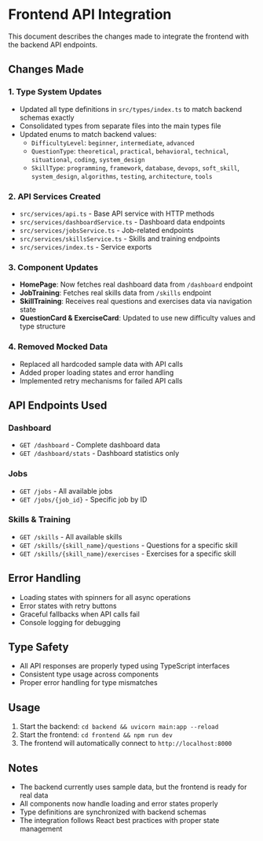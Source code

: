 # Frontend API Integration

This document describes the changes made to integrate the frontend with the backend API endpoints.

## Changes Made

### 1. Type System Updates

- Updated all type definitions in `src/types/index.ts` to match backend schemas exactly
- Consolidated types from separate files into the main types file
- Updated enums to match backend values:
  - `DifficultyLevel`: `beginner`, `intermediate`, `advanced`
  - `QuestionType`: `theoretical`, `practical`, `behavioral`, `technical`, `situational`, `coding`, `system_design`
  - `SkillType`: `programming`, `framework`, `database`, `devops`, `soft_skill`, `system_design`, `algorithms`, `testing`, `architecture`, `tools`

### 2. API Services Created

- `src/services/api.ts` - Base API service with HTTP methods
- `src/services/dashboardService.ts` - Dashboard data endpoints
- `src/services/jobsService.ts` - Job-related endpoints
- `src/services/skillsService.ts` - Skills and training endpoints
- `src/services/index.ts` - Service exports

### 3. Component Updates

- **HomePage**: Now fetches real dashboard data from `/dashboard` endpoint
- **JobTraining**: Fetches real skills data from `/skills` endpoint
- **SkillTraining**: Receives real questions and exercises data via navigation state
- **QuestionCard & ExerciseCard**: Updated to use new difficulty values and type structure

### 4. Removed Mocked Data

- Replaced all hardcoded sample data with API calls
- Added proper loading states and error handling
- Implemented retry mechanisms for failed API calls

## API Endpoints Used

### Dashboard

- `GET /dashboard` - Complete dashboard data
- `GET /dashboard/stats` - Dashboard statistics only

### Jobs

- `GET /jobs` - All available jobs
- `GET /jobs/{job_id}` - Specific job by ID

### Skills & Training

- `GET /skills` - All available skills
- `GET /skills/{skill_name}/questions` - Questions for a specific skill
- `GET /skills/{skill_name}/exercises` - Exercises for a specific skill

## Error Handling

- Loading states with spinners for all async operations
- Error states with retry buttons
- Graceful fallbacks when API calls fail
- Console logging for debugging

## Type Safety

- All API responses are properly typed using TypeScript interfaces
- Consistent type usage across components
- Proper error handling for type mismatches

## Usage

1. Start the backend: `cd backend && uvicorn main:app --reload`
2. Start the frontend: `cd frontend && npm run dev`
3. The frontend will automatically connect to `http://localhost:8000`

## Notes

- The backend currently uses sample data, but the frontend is ready for real data
- All components now handle loading and error states properly
- Type definitions are synchronized with backend schemas
- The integration follows React best practices with proper state management
